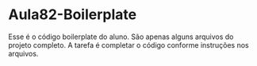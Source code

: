 # Aula82-Boilerplate
Esse é o código boilerplate do aluno. São apenas alguns arquivos do projeto completo. A tarefa é completar o código conforme instruções nos arquivos.
